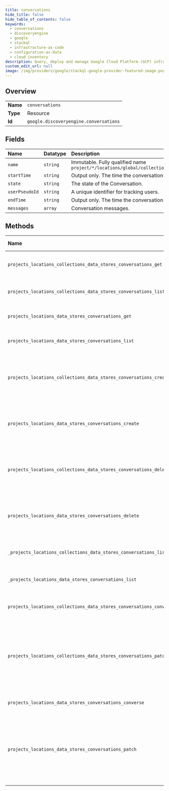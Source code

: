 ```yaml
---
title: conversations
hide_title: false
hide_table_of_contents: false
keywords:
  - conversations
  - discoveryengine
  - google    
  - stackql
  - infrastructure-as-code
  - configuration-as-data
  - cloud inventory
description: Query, deploy and manage Google Cloud Platform (GCP) infrastructure and resources using SQL
custom_edit_url: null
image: /img/providers/google/stackql-google-provider-featured-image.png
---
```

  
    

## Overview
<table><tbody>
<tr><td><b>Name</b></td><td><code>conversations</code></td></tr>
<tr><td><b>Type</b></td><td>Resource</td></tr>
<tr><td><b>Id</b></td><td><code>google.discoveryengine.conversations</code></td></tr>
</tbody></table>

## Fields
| Name | Datatype | Description |
|:-----|:---------|:------------|
| `name` | `string` | Immutable. Fully qualified name `project/*/locations/global/collections/&#123;collection&#125;/dataStore/*/conversations/*` |
| `startTime` | `string` | Output only. The time the conversation started. |
| `state` | `string` | The state of the Conversation. |
| `userPseudoId` | `string` | A unique identifier for tracking users. |
| `endTime` | `string` | Output only. The time the conversation finished. |
| `messages` | `array` | Conversation messages. |
## Methods
| Name | Accessible by | Required Params | Description |
|:-----|:--------------|:----------------|:------------|
| `projects_locations_collections_data_stores_conversations_get` | `SELECT` | `collectionsId, conversationsId, dataStoresId, locationsId, projectsId` | Gets a Conversation. |
| `projects_locations_collections_data_stores_conversations_list` | `SELECT` | `collectionsId, dataStoresId, locationsId, projectsId` | Lists all Conversations by their parent DataStore. |
| `projects_locations_data_stores_conversations_get` | `SELECT` | `conversationsId, dataStoresId, locationsId, projectsId` | Gets a Conversation. |
| `projects_locations_data_stores_conversations_list` | `SELECT` | `dataStoresId, locationsId, projectsId` | Lists all Conversations by their parent DataStore. |
| `projects_locations_collections_data_stores_conversations_create` | `INSERT` | `collectionsId, dataStoresId, locationsId, projectsId` | Creates a Conversation. If the Conversation to create already exists, an ALREADY_EXISTS error is returned. |
| `projects_locations_data_stores_conversations_create` | `INSERT` | `dataStoresId, locationsId, projectsId` | Creates a Conversation. If the Conversation to create already exists, an ALREADY_EXISTS error is returned. |
| `projects_locations_collections_data_stores_conversations_delete` | `DELETE` | `collectionsId, conversationsId, dataStoresId, locationsId, projectsId` | Deletes a Conversation. If the Conversation to delete does not exist, a NOT_FOUND error is returned. |
| `projects_locations_data_stores_conversations_delete` | `DELETE` | `conversationsId, dataStoresId, locationsId, projectsId` | Deletes a Conversation. If the Conversation to delete does not exist, a NOT_FOUND error is returned. |
| `_projects_locations_collections_data_stores_conversations_list` | `EXEC` | `collectionsId, dataStoresId, locationsId, projectsId` | Lists all Conversations by their parent DataStore. |
| `_projects_locations_data_stores_conversations_list` | `EXEC` | `dataStoresId, locationsId, projectsId` | Lists all Conversations by their parent DataStore. |
| `projects_locations_collections_data_stores_conversations_converse` | `EXEC` | `collectionsId, conversationsId, dataStoresId, locationsId, projectsId` | Converses a conversation. |
| `projects_locations_collections_data_stores_conversations_patch` | `EXEC` | `collectionsId, conversationsId, dataStoresId, locationsId, projectsId` | Updates a Conversation. Conversation action type cannot be changed. If the Conversation to update does not exist, a NOT_FOUND error is returned. |
| `projects_locations_data_stores_conversations_converse` | `EXEC` | `conversationsId, dataStoresId, locationsId, projectsId` | Converses a conversation. |
| `projects_locations_data_stores_conversations_patch` | `EXEC` | `conversationsId, dataStoresId, locationsId, projectsId` | Updates a Conversation. Conversation action type cannot be changed. If the Conversation to update does not exist, a NOT_FOUND error is returned. |
